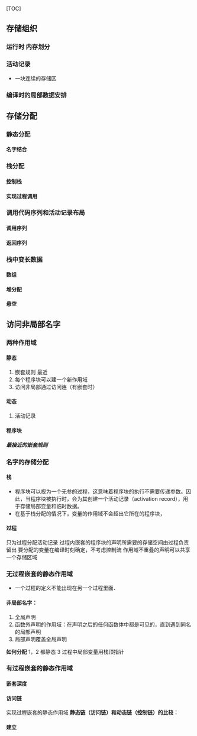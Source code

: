 [TOC]
## 存储组织
### 运行时 内存划分
### 活动记录
- 一块连续的存储区
### 编译时的局部数据安排

## 存储分配
### 静态分配
#### 名字结合
### 栈分配
#### 控制栈
#### 实现过程调用
### 调用代码序列和活动记录布局
#### 调用序列
#### 返回序列
### 栈中变长数据
#### 数组
#### 堆分配
#### 悬空

## 访问非局部名字
### 两种作用域
#### 静态
1. 嵌套规则 最近
2. 每个程序块可以建一个新作用域
3. 访问非局部通过访问连（有嵌套时）
#### 动态
1. 活动记录 
   
#### 程序块
##### 最接近的嵌套规则
### 名字的存储分配
#### 栈
- 程序块可以视为一个无参的过程，这意味着程序块的执行不需要传递参数。因此，当程序块被执行时，会为其创建一个活动记录（activation record），用于存储局部变量和临时数据。
- 在基于栈分配的情况下，变量的作用域不会超出它所在的程序块，
#### 过程
只为过程分配活动记录
过程内嵌套的程序块的声明所需要的存储空间由过程负责留出
要分配的变量在编译时刻确定，不考虑控制流
作用域不重叠的声明可以共享一个存储区域
### 无过程嵌套的静态作用域
- 一个过程的定义不能出现在另一个过程里面、
#### 非局部名字：
1. 全局声明
2. 函数外声明的作用域：在声明之后的任何函数体中都是可见的，直到遇到同名的局部声明
3. 局部声明覆盖全局声明
   
**如何分配**
1，2 都静态
3 过程中局部变量用栈顶指针
### 有过程嵌套的静态作用域

#### 嵌套深度
#### 访问链
实现过程嵌套的静态作用域
**静态链（访问链）和动态链（控制链）的比较：**

#### 建立
